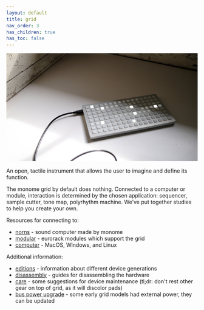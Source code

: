 ```yaml
---
layout: default
title: grid
nav_order: 3
has_children: true
has_toc: false
---
```


![](images/grid.jpg)

An open, tactile instrument that allows the user to imagine and define its function.

The monome grid by default does nothing. Connected to a computer or module, interaction is determined by the chosen application: sequencer, sample cutter, tone map, polyrhythm machine. We’ve put together studies to help you create your own.

Resources for connecting to:

- [norns](grid-norns) - sound computer made by monome
- [modular](grid-modular) - eurorack modules which support the grid
- [computer](grid-computer) - MacOS, Windows, and Linux

Additional information:

- [editions](editions) - information about different device generations
- [disassembly](disassembly) - guides for disassembling the hardware
- [care](care) - some suggestions for device maintenance (tl;dr: don't rest other gear on top of grid, as it will discolor pads)
- [bus power upgrade](buspowerupgrade) - some early grid models had external power, they can be updated

